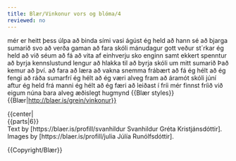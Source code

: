 ```yaml
---
title: Blær/Vinkonur vors og blóma/4
reviewed: no
---
```

<vocabulary>

mér er heitt
þess
úlpa
að binda
sími
vasi
ágúst
ég held að hann sé
að bjarga
sumarið
svo
að verða
gaman
að fara
skóli
mánudagur
gott veður
st´rkar
ég held að við séum
að fá
að vita af einhverju
sko
enginn
samt
ekkert
spenntur
að byrja
kennslustund
lengur
að hlakka til
að byrja
skóli
um mitt sumarið
Það kemur að því.
að fara
að læra
að vakna
snemma
frábært
að fá
ég hélt að ég fengi
að ráða
sumarfrí
ég hélt að ég væri
alveg
fram að
áramót
skóli
júní
aftur
ég held
frá manni
ég hélt að ég færi
að leiðast
í fríi
mér finnst
fríið
við eigum
núna
bara
alveg
æðislegt
hugmynd
</vocabulary>
{{Blær styles}}
{{Blær|http://blaer.is/grein/vinkonur}}

<div class="book" data-translate=true data-audio-file="vinkonurvorsogbloma-04-4.mp3">
{{center|<Audio src="vinkonurvorsogbloma-04-4.mp3"/>}}

<div class="blaer article">

<div class="article-entry">
  <div class="image-box image-box-medium">
    <Image src="Blær_–_Vinkonur_vors_og_blóma_66729.jpeg">
  </div>

  <div class="images-two-up">
    <div class="image-box image-box-half">
      <Image src="Blær_–_Vinkonur_vors_og_blóma_57284.jpeg">
    </div>
    <div class="image-box image-box-half">
      <Image src="Blær_–_Vinkonur_vors_og_blóma_35290.jpeg">
    </div>
  </div>

  <div class="text">
    <p><strong data-no-translate="true" data-no-audio="true">Íris:</strong> Mér er soldið heitt í þessari úlpu en get ekki bundið hana því síminn minn er í vasanum.<br><strong data-no-translate="true" data-no-audio="true"></strong><strong data-no-translate="true" data-no-audio="true">Hildur:</strong> Það er eins og ágúst sé að bjarga sumrinu. Það er svo heitt.<br><strong data-no-translate="true" data-no-audio="true">Eva:</strong> Það
      verður gaman að fara í skólann á brettunum á mánudaginn ef það verður gott veður.<br><strong data-no-translate="true" data-no-audio="true"></strong><strong data-no-translate="true" data-no-audio="true">Hildur:</strong> Strákarnir vita ekki enn að við séum á brettum en þeir fá sko að vita af því þá.<br><strong data-no-translate="true" data-no-audio="true"></strong><strong data-no-translate="true" data-no-audio="true">Eva:</strong> Enginn af strákunum er á bretti.<br><strong data-no-translate="true" data-no-audio="true"></strong><strong data-no-translate="true" data-no-audio="true">Íris:</strong> Ég er samt ekkert spennt að byrja í skólanum núna. Við erum einni kennslustund lengur.<br><strong data-no-translate="true" data-no-audio="true"></strong><strong data-no-translate="true" data-no-audio="true">Hildur:</strong> Maður hlakkar til þess að byrja í skólanum
      svona um mitt sumarið en svo kemur að því og maður er að fara að læra og vakna snemma. Frábært.<br><strong data-no-translate="true" data-no-audio="true"></strong><strong data-no-translate="true" data-no-audio="true">Íris:</strong> Ef ég fengi að ráða væri sumarfrí í júní alveg fram að áramótum og skólinn væri frá áramótum að júní aftur.<br><strong data-no-translate="true" data-no-audio="true"></strong><strong data-no-translate="true" data-no-audio="true">Eva:</strong> Ég held að manni færi að leiðast í þínu fríi.<br><strong data-no-translate="true" data-no-audio="true"></strong><strong data-no-translate="true" data-no-audio="true">Hildur:</strong> Já, mér finnst fríið sem við eigum núna bara alveg æðislegt.<br><strong data-no-translate="true" data-no-audio="true"></strong><strong data-no-translate="true" data-no-audio="true">Íris:</strong> Þetta var bara hugmynd.</p>
  </div>

</div>

</div>

</div>
{{parts|6}}

<Footer>
Text by [https://blaer.is/profill/svanhildur Svanhildur Gréta Kristjánsdóttir].<br/>
Images by [https://blaer.is/profill/julia Júlía Runólfsdóttir].

{{Copyright/Blær}}
</Footer>
